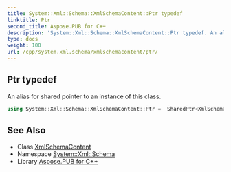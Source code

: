 ```yaml
---
title: System::Xml::Schema::XmlSchemaContent::Ptr typedef
linktitle: Ptr
second_title: Aspose.PUB for C++
description: 'System::Xml::Schema::XmlSchemaContent::Ptr typedef. An alias for shared pointer to an instance of this class in C++.'
type: docs
weight: 100
url: /cpp/system.xml.schema/xmlschemacontent/ptr/
---
```

## Ptr typedef


An alias for shared pointer to an instance of this class.

```cpp
using System::Xml::Schema::XmlSchemaContent::Ptr =  SharedPtr<XmlSchemaContent>
```

## See Also

* Class [XmlSchemaContent](../)
* Namespace [System::Xml::Schema](../../)
* Library [Aspose.PUB for C++](../../../)
